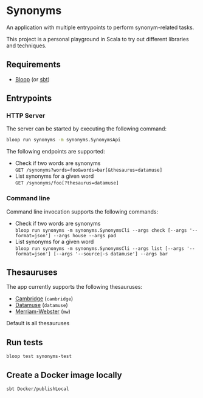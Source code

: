 # Synonyms

An application with multiple entrypoints to perform synonym-related tasks.

This project is a personal playground in Scala to try out different libraries and techniques.

## Requirements

* [Bloop](https://scalacenter.github.io/bloop/) (or [sbt](https://www.scala-sbt.org/))

## Entrypoints

### HTTP Server

The server can be started by executing the following command:

```bash
bloop run synonyms -m synonyms.SynonymsApi
```

The following endpoints are supported:

* Check if two words are synonyms\
  `GET /synonyms?words=foo&words=bar[&thesaurus=datamuse]`
* List synonyms for a given word\
  `GET /synonyms/foo[?thesaurus=datamuse]`

### Command line

Command line invocation supports the following commands:

* Check if two words are synonyms\
  `bloop run synonyms -m synonyms.SynonymsCli --args check [--args '--format=json'] --args house --args pad`
* List synonyms for a given word\
  `bloop run synonyms -m synonyms.SynonymsCli --args list [--args '--format=json'] [--args '--source|-s datamuse'] --args bar`
## Thesauruses

The app currently supports the following thesauruses:

* [Cambridge](https://dictionary.cambridge.org/thesaurus/) (`cambridge`)
* [Datamuse](https://www.datamuse.com/api/) (`datamuse`)
* [Merriam-Webster](https://www.merriam-webster.com/thesaurus) (`mw`)

Default is all thesauruses

## Run tests

`bloop test synonyms-test`

## Create a Docker image locally

`sbt Docker/publishLocal`
